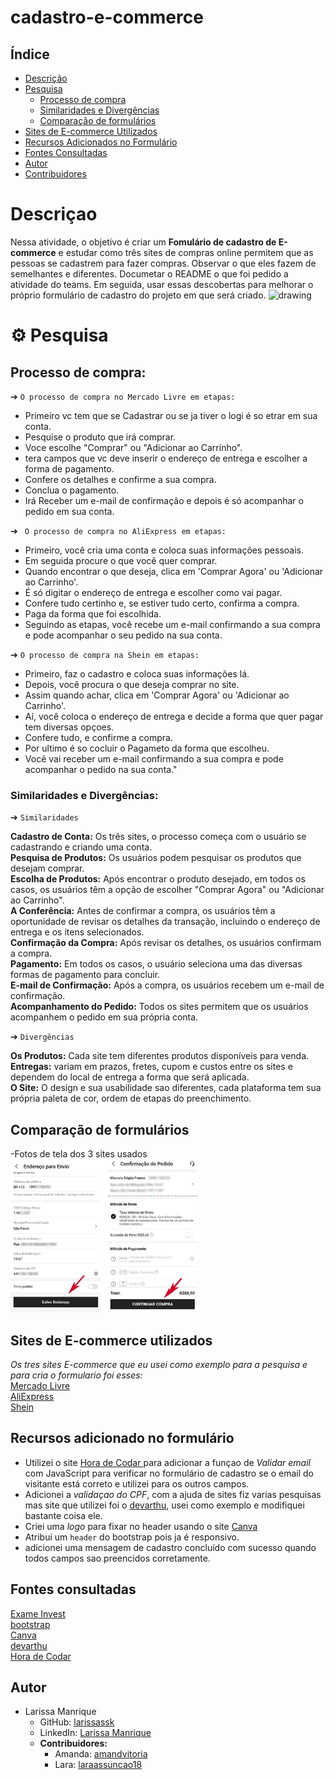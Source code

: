 # cadastro-e-commerce

## Índice

- [Descrição](#descri%C3%A7ao)
- [Pesquisa](#%EF%B8%8F-pesquisa)
    - [Processo de compra](#processo-de-compra)
    - [Similaridades e Divergências](#similaridades-e-divergências)
    - [Comparação de formulários](#comparação-de-formulários)
- [Sites de E-commerce Utilizados](#sites-de-e-commerce-utilizados)
- [Recursos Adicionados no Formulário](#recursos-adicionado-no-formul%C3%A1rio)
- [Fontes Consultadas](#fontes-consultadas)
- [Autor](#autor)
- [Contribuidores](#autor)



# Descriçao

Nessa atividade, o objetivo é criar um **Fomulário de cadastro de E-commerce** e estudar como três sites de compras online permitem que as pessoas se cadastrem para fazer compras. Observar o que eles fazem de semelhantes e diferentes. Documetar o README o que foi pedido a atividade do teams. Em seguida, usar essas descobertas para melhorar o próprio formulário de cadastro do projeto em que será criado.
<img src="" alt="drawing" width="300"> 

# ⚙️ Pesquisa
## Processo de compra: 
 ➔ `O processo de compra no Mercado Livre em etapas: `
- Primeiro vc tem que se Cadastrar ou se ja tiver o logi é so etrar em sua conta.  
 - Pesquise o produto que irá comprar.  
 - Voce escolhe "Comprar" ou "Adicionar ao Carrinho".  
 - tera campos que vc deve inserir o endereço de entrega e escolher a forma de pagamento.  
 - Confere os detalhes e confirme a sua compra.  
 - Conclua o pagamento.  
 - Irá Receber um e-mail de confirmação e depois é só acompanhar o pedido em sua conta.  

➔ ` O processo de compra no AliExpress em etapas:`

- Primeiro, você cria uma conta e coloca suas informações pessoais.
-  Em seguida procure o que você quer comprar.
- Quando encontrar o que deseja, clica em 'Comprar Agora' ou 'Adicionar ao Carrinho'.
- É só digitar o endereço de entrega e escolher como vai pagar.
- Confere tudo certinho e, se estiver tudo certo, confirma a compra.
- Paga da forma que foi escolhida.
- Seguindo as etapas, você recebe um e-mail confirmando a sua compra e pode acompanhar o seu pedido na sua conta.

➔ `O processo de compra na Shein em etapas:`

- Primeiro, faz o cadastro e coloca suas informações lá.
- Depois, você procura o que deseja comprar no site.
- Assim quando achar, clica em 'Comprar Agora' ou 'Adicionar ao Carrinho'.
- Aí, você coloca o endereço de entrega e decide a forma que quer pagar tem diversas opçoes.
- Confere tudo, e confirme a compra.
- Por ultimo é so cocluir o Pagameto da forma que escolheu.
- Você vai receber um e-mail confirmando a sua compra e pode acompanhar o pedido na sua conta."

### Similaridades e Divergências:

   ➔ `Similaridades`

  **Cadastro de Conta:** Os três sites, o processo começa com o usuário se cadastrando e criando uma conta.  
  **Pesquisa de Produtos:** Os usuários podem pesquisar os produtos que desejam comprar.  
  **Escolha de Produtos:** Após encontrar o produto desejado, em todos os casos, os usuários têm a opção de escolher "Comprar Agora" ou "Adicionar ao Carrinho".  
  **A Conferência:** Antes de confirmar a compra, os usuários têm a oportunidade de revisar os detalhes da transação, incluindo o endereço de entrega e os itens selecionados.  
  **Confirmação da Compra:** Após revisar os detalhes, os usuários confirmam a compra.  
  **Pagamento:** Em todos os casos, o usuário seleciona uma das diversas formas de pagamento para concluir.  
  **E-mail de Confirmação:** Após a compra, os usuários recebem um e-mail de confirmação.  
  **Acompanhamento do Pedido:** Todos os sites permitem que os usuários acompanhem o pedido em sua própria conta.  

  ➔ `Divergências`

 **Os Produtos:** Cada site tem diferentes produtos disponíveis para venda.  
 **Entregas:** variam em prazos, fretes, cupom e custos entre os sites e dependem do local de entrega a forma que será aplicada.  
 **O Site:** O design e sua usabilidade sao diferentes, cada plataforma tem sua própria paleta de cor, ordem de etapas do preenchimento.  


## Comparação de formulários 
 -Fotos de tela dos 3 sites usados
<img src="4.3-shein.webp" alt="drawing" width="300"> 



 ## Sites de E-commerce utilizados
 *Os tres sites E-commerce que eu usei como exemplo para a pesquisa e para cria o formulario foi esses:*  
[Mercado Livre](https://www.mercadolivre.com.br/)  
[AliExpress ](https://pt.aliexpress.com/)  
[Shein](https://br.shein.com/)  

   
## Recursos adicionado no formulário
* Utilizei o site [Hora de Codar ](https://horadecodar.com.br/como-validar-email-com-javascript/)para adicionar a funçao de  *Validar email* com JavaScript para verificar no formulário de cadastro se o email do visitante está correto  e utilizei para os outros campos.
* Adicionei a *validaçao do CPF*, com a ajuda de sites fiz varias pesquisas mas site que utilizei foi o [devarthu](https://devarthur.com/blog/funcao-javascript-para-validar-cpf), usei como exemplo e modifiquei bastante coisa ele.  
* Criei uma *logo* para fixar no header usando o site [Canva](https://www.canva.com/) 
* Atribui um `header` do bootstrap pois ja é responsivo.  
* adicionei uma mensagem de cadastro concluído com sucesso quando todos campos sao preencidos corretamente.

## Fontes consultadas
[Exame Invest](https://exame.com/invest/guia/o-que-e-e-commerce-red04/)  
[bootstrap](https://getbootstrap.com/)  
[Canva](https://www.canva.com/)  
[devarthu](https://devarthur.com/blog/funcao-javascript-para-validar-cpf)  
[Hora de Codar ](https://horadecodar.com.br/como-validar-email-com-javascript/)  

## Autor
- Larissa Manrique
    - GitHub: [larissassk](https://github.com/larissassk)
    - LinkedIn: [Larissa Manrique](https://www.linkedin.com/in/larissa-manrique/)
    - **Contribuidores:**
        - Amanda: [amandvitoria](https://github.com/amandvitoria)
        - Lara: [laraassuncao18](https://github.com/laraassuncao18)

